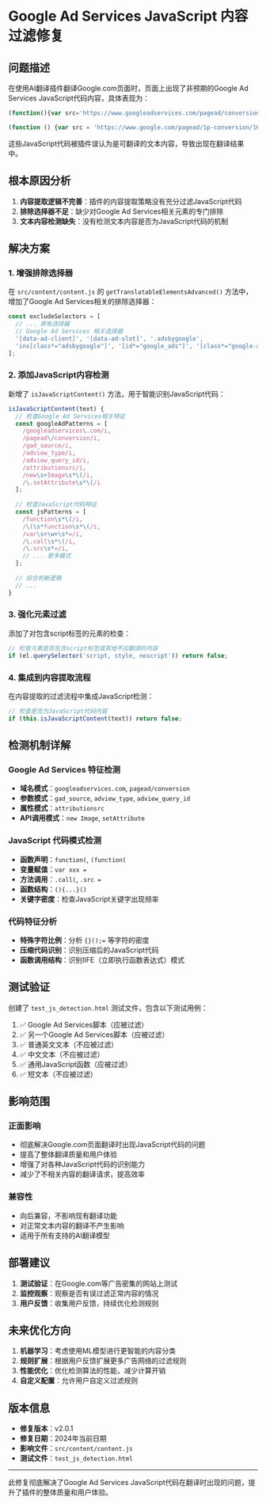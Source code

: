 # Google Ad Services JavaScript 内容过滤修复

## 问题描述

在使用AI翻译插件翻译Google.com页面时，页面上出现了非预期的Google Ad Services JavaScript代码内容，具体表现为：

```javascript
(function(){var src='https://www.googleadservices.com/pagead/conversion/16521530460/?gad_source\x3d1\x26adview_type\x3d1\x26adview_query_id\x3dCLTb9NekkY8DFccwRAgdc6YRHQ';(function(){var a=new Image;a.src=src;a.setAttribute("attributionsrc","");}).call(this);})();

(function () {var src = 'https://www.google.com/pagead/1p-conversion/16521530460/?gad_source\ x3d1\ x26adview_type\ x3d4\ x26adview_query_id\ x3dCLTb9NekkY8DFccwRAgdc6YRHQ'; (function () {var a = new Image; a.src = src; a.setAttribute ("attributionsrc", "");}) .call (this);}) ();
```

这些JavaScript代码被插件误认为是可翻译的文本内容，导致出现在翻译结果中。

## 根本原因分析

1. **内容提取逻辑不完善**：插件的内容提取策略没有充分过滤JavaScript代码
2. **排除选择器不足**：缺少对Google Ad Services相关元素的专门排除
3. **文本内容检测缺失**：没有检测文本内容是否为JavaScript代码的机制

## 解决方案

### 1. 增强排除选择器

在 `src/content/content.js` 的 `getTranslatableElementsAdvanced()` 方法中，增加了Google Ad Services相关的排除选择器：

```javascript
const excludeSelectors = [
  // ... 原有选择器
  // Google Ad Services 相关选择器
  '[data-ad-client]', '[data-ad-slot]', '.adsbygoogle',
  'ins[class*="adsbygoogle"]', '[id*="google_ads"]', '[class*="google-ads"]'
];
```

### 2. 添加JavaScript内容检测

新增了 `isJavaScriptContent()` 方法，用于智能识别JavaScript代码：

```javascript
isJavaScriptContent(text) {
  // 检查Google Ad Services相关特征
  const googleAdPatterns = [
    /googleadservices\.com/i,
    /pagead\/conversion/i,
    /gad_source/i,
    /adview_type/i,
    /adview_query_id/i,
    /attributionsrc/i,
    /new\s+Image\s*\(/i,
    /\.setAttribute\s*\(/i
  ];
  
  // 检查JavaScript代码特征
  const jsPatterns = [
    /function\s*\(/i,
    /\(\s*function\s*\(/i,
    /var\s+\w+\s*=/i,
    /\.call\s*\(/i,
    /\.src\s*=/i,
    // ... 更多模式
  ];
  
  // 综合判断逻辑
  // ...
}
```

### 3. 强化元素过滤

添加了对包含script标签的元素的检查：

```javascript
// 检查元素是否包含script标签或其他不应翻译的内容
if (el.querySelector('script, style, noscript')) return false;
```

### 4. 集成到内容提取流程

在内容提取的过滤流程中集成JavaScript检测：

```javascript
// 检查是否为JavaScript代码内容
if (this.isJavaScriptContent(text)) return false;
```

## 检测机制详解

### Google Ad Services 特征检测

- **域名模式**：`googleadservices.com`, `pagead/conversion`
- **参数模式**：`gad_source`, `adview_type`, `adview_query_id`
- **属性模式**：`attributionsrc`
- **API调用模式**：`new Image`, `setAttribute`

### JavaScript 代码模式检测

- **函数声明**：`function(`, `(function(`
- **变量赋值**：`var xxx =`
- **方法调用**：`.call(`, `.src =`
- **函数结构**：`(){...}()`
- **关键字密度**：检查JavaScript关键字出现频率

### 代码特征分析

- **特殊字符比例**：分析 `{}();=` 等字符的密度
- **压缩代码识别**：识别压缩后的JavaScript代码
- **函数调用结构**：识别IIFE（立即执行函数表达式）模式

## 测试验证

创建了 `test_js_detection.html` 测试文件，包含以下测试用例：

1. ✅ Google Ad Services脚本（应被过滤）
2. ✅ 另一个Google Ad Services脚本（应被过滤）
3. ✅ 普通英文文本（不应被过滤）
4. ✅ 中文文本（不应被过滤）
5. ✅ 通用JavaScript函数（应被过滤）
6. ✅ 短文本（不应被过滤）

## 影响范围

### 正面影响
- 彻底解决Google.com页面翻译时出现JavaScript代码的问题
- 提高了整体翻译质量和用户体验
- 增强了对各种JavaScript代码的识别能力
- 减少了不相关内容的翻译请求，提高效率

### 兼容性
- 向后兼容，不影响现有翻译功能
- 对正常文本内容的翻译不产生影响
- 适用于所有支持的AI翻译模型

## 部署建议

1. **测试验证**：在Google.com等广告密集的网站上测试
2. **监控观察**：观察是否有误过滤正常内容的情况
3. **用户反馈**：收集用户反馈，持续优化检测规则

## 未来优化方向

1. **机器学习**：考虑使用ML模型进行更智能的内容分类
2. **规则扩展**：根据用户反馈扩展更多广告网络的过滤规则
3. **性能优化**：优化检测算法的性能，减少计算开销
4. **自定义配置**：允许用户自定义过滤规则

## 版本信息

- **修复版本**：v2.0.1
- **修复日期**：2024年当前日期
- **影响文件**：`src/content/content.js`
- **测试文件**：`test_js_detection.html`

---

此修复彻底解决了Google Ad Services JavaScript代码在翻译时出现的问题，提升了插件的整体质量和用户体验。
